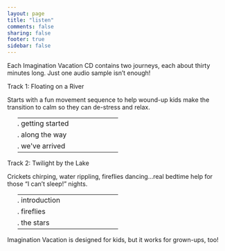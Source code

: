 ```yaml
---
layout: page
title: "listen"
comments: false
sharing: false
footer: true
sidebar: false
---
```

Each Imagination Vacation CD contains two journeys, each about thirty minutes long.  Just one audio sample isn’t enough!
 
<div>
    

Track 1: Floating on a River<br>
<p>Starts with a fun movement sequence to help wound-up kids make the transition to calm so they can de-stress and relax.</p>
      <ol>
        <table>
          <tr><td width="200"><li>getting started</td><td><audio src="test.mp3" preload="none"></audio></td></li></tr>
          <tr><td width="200"><li>along the way</td><td><audio src="test.mp3" preload="none"></audio></td></li></tr>
          <tr><td width="200"><li>we've arrived</td><td><audio src="test.mp3" preload="none"></audio></td></li></tr>
        </table>
      </ol>

Track 2: Twilight by the Lake<br>
<p>Crickets chirping, water rippling, fireflies dancing…real bedtime help for those  “I can’t sleep!”  nights.</p>
      <ol>
        <table>
          <tr><td width="200"><li>introduction</td><td><audio src="test.mp3" preload="none"></audio></td></li></tr>
          <tr><td width="200"><li>fireflies</td><td><audio src="test.mp3" preload="none"></audio></td></li></tr>
          <tr><td width="200"><li>the stars</td><td><audio src="test.mp3" preload="none"></audio></td></li></tr>
        </table>
      </ol>
   
</div>


Imagination Vacation is designed for kids, but it works for grown-ups, too!

